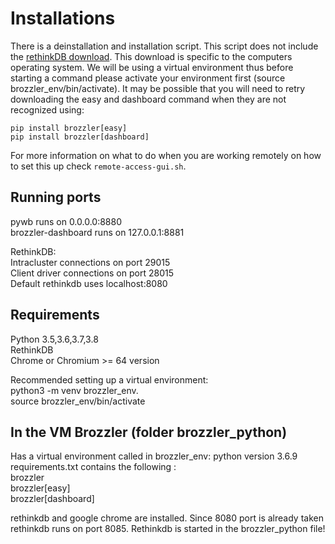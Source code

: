 # Installations

There is a deinstallation and installation script. This script does not include the [rethinkDB download](https://rethinkdb.com/docs/install/). This download is specific to the computers operating system. We will be using a virtual environment thus before starting a command please activate your environment first (source brozzler_env/bin/activate). It may be possible that you will need to retry downloading the easy and dashboard command when they are not recognized using:
```
pip install brozzler[easy]
pip install brozzler[dashboard]
```

For more information on what to do when you are working remotely on how to set this up check `remote-access-gui.sh`.

## Running ports
pywb runs on 0.0.0.0:8880 \
brozzler-dashboard runs on 127.0.0.1:8881

RethinkDB:\
Intracluster connections on port 29015\
Client driver connections on port 28015\
Default rethinkdb uses localhost:8080

## Requirements
Python 3.5,3.6,3.7,3.8\
RethinkDB\
Chrome or Chromium >= 64 version

Recommended setting up a virtual environment: \
python3 -m venv brozzler_env.\
source brozzler_env/bin/activate

## In the VM Brozzler (folder brozzler_python)
Has a virtual environment called in brozzler_env: python version 3.6.9\
requirements.txt contains the following : \
brozzler\
brozzler[easy]\
brozzler[dashboard]

rethinkdb and google chrome are installed.
Since 8080 port is already taken rethinkdb runs on port 8085.
Rethinkdb is started in the brozzler_python file!
